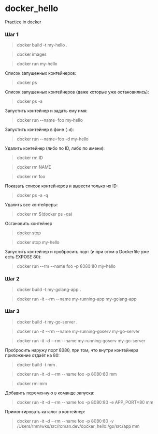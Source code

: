 # docker_hello
Practice in docker

### Шаг 1
> docker build -t my-hello .

> docker images

> docker run my-hello

Cписок запущенных контейнеров:
> docker ps

Cписок запущенных контейнеров (даже которые уже остановились):
> docker ps -a

Запустить контейнер и задать ему имя:
> docker run --name=foo my-hello

Запустить контейнер в фоне (`-d`):
> docker run --name=foo -d my-hello

Удалить контейнер (либо по ID, либо по имени):
> docker rm ID

> docker rm NAME

> docker rm foo

Показать список контейнеров и вывести только их ID:
> docker ps -a -q

Удалить все контейреры:
> docker rm $(docker ps -qa)

Остановить контейнер
> docker stop <NAME>

> docker stop my-hello

Запустить контейнер и пробросить порт (и при этом в Dockerfile уже есть EXPOSE 80):
> docker run --rm --name foo -p 8080:80 my-hello

### Шаг 2

> docker build -t my-golang-app .

> docker run -it --rm --name my-running-app my-golang-app

### Шаг 3

> docker build -t my-go-server .

> docker run -it    --rm --name my-running-goserv my-go-server

> docker run -it -d --rm --name my-running-goserv my-go-server


Пробросить наружу порт 8080, при том, что внутри контейнера приложение отдаёт на 80:
> docker build -t mm .

> docker run -it -d --rm --name foo -p 8080:80 mm

> docker rmi mm

Добавить переменную в команде запуска:
> docker run -it -d --rm --name foo -p 8080:80 -e APP_PORT=80 mm

Примонтировать каталог в контейнер:
> docker run -it -d --rm --name foo -p 8080:80 -v /Users/rmn/wks/src/roman.dev/docker_hello:/go/src/app mm
